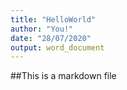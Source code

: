 ```yaml
---
title: "HelloWorld"
author: "You!"
date: "28/07/2020"
output: word_document
---
```


##This is a markdown file

